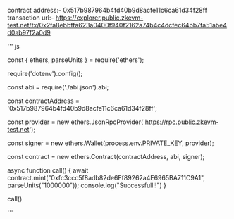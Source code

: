 contract address:- 0x517b987964b4fd40b9d8acfe11c6ca61d34f28ff
transaction url:- https://explorer.public.zkevm-test.net/tx/0x2fa8ebbffa623a0400f940f2162a74b4c4dcfec64bb7fa51abe4d0ab97f2a0d9


''' js

const { ethers, parseUnits } = require('ethers');

require('dotenv').config();

const abi = require('./abi.json').abi;

const contractAddress = '0x517b987964b4fd40b9d8acfe11c6ca61d34f28ff';

const provider = new ethers.JsonRpcProvider('https://rpc.public.zkevm-test.net');

const signer = new ethers.Wallet(process.env.PRIVATE_KEY, provider);

const contract = new ethers.Contract(contractAddress, abi, signer);

async function call() {
    await contract.mint("0xfc3ccc5f8adb82de6Ff89262a4E6965BA711C9A1", parseUnits("1000000"));
    console.log("Successfull!!")
}

call()

'''
